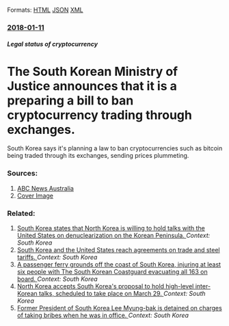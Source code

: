 
Formats: [HTML](/news/2018/01/11/the-south-korean-ministry-of-justice-announces-that-it-is-a-preparing-a-bill-to-ban-cryptocurrency-trading-through-exchanges.html)  [JSON](/news/2018/01/11/the-south-korean-ministry-of-justice-announces-that-it-is-a-preparing-a-bill-to-ban-cryptocurrency-trading-through-exchanges.json)  [XML](/news/2018/01/11/the-south-korean-ministry-of-justice-announces-that-it-is-a-preparing-a-bill-to-ban-cryptocurrency-trading-through-exchanges.xml)  

### [2018-01-11](/news/2018/01/11/index.md)

##### Legal status of cryptocurrency
# The South Korean Ministry of Justice announces that it is a preparing a bill to ban cryptocurrency trading through exchanges. 

South Korea says it&#039;s planning a law to ban cryptocurrencies such as bitcoin being traded through its exchanges, sending prices plummeting.


### Sources:

1. [ABC News Australia](http://www.abc.net.au/news/2018-01-11/south-korea-flags-ban-cryptocurrency-trading-rattles-market/9322140)
1. [Cover Image](http://www.abc.net.au/news/image/9322126-16x9-700x394.jpg)

### Related:

1. [South Korea states that North Korea is willing to hold talks with the United States on denuclearization on the Korean Peninsula. ](/news/2018/03/6/south-korea-states-that-north-korea-is-willing-to-hold-talks-with-the-united-states-on-denuclearization-on-the-korean-peninsula.md) _Context: South Korea_
2. [South Korea and the United States reach agreements on trade and steel tariffs. ](/news/2018/03/25/south-korea-and-the-united-states-reach-agreements-on-trade-and-steel-tariffs.md) _Context: South Korea_
3. [A passenger ferry grounds off the coast of South Korea, injuring at least six people with The South Korean Coastguard evacuating all 163 on board. ](/news/2018/03/25/a-passenger-ferry-grounds-off-the-coast-of-south-korea-injuring-at-least-six-people-with-the-south-korean-coastguard-evacuating-all-163-on.md) _Context: South Korea_
4. [North Korea accepts South Korea's proposal to hold high-level inter-Korean talks, scheduled to take place on March 29. ](/news/2018/03/24/north-korea-accepts-south-korea-s-proposal-to-hold-high-level-inter-korean-talks-scheduled-to-take-place-on-march-29.md) _Context: South Korea_
5. [Former President of South Korea Lee Myung-bak is detained on charges of taking bribes when he was in office. ](/news/2018/03/23/former-president-of-south-korea-lee-myung-bak-is-detained-on-charges-of-taking-bribes-when-he-was-in-office.md) _Context: South Korea_
